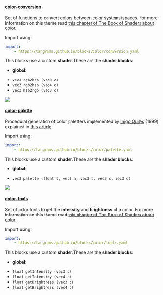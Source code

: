 

#### [color-conversion](https://github.com/tangrams/blocks/blob/gh-pages/color/conversion.yaml)

Set of functions to convert colors between color systems/spaces.
For more information on this theme read [this chapter of The Book of Shaders about color](http://thebookofshaders.com/06/).



Import using:

```yaml
import:
    - https://tangrams.github.io/blocks/color/conversion.yaml
```


This blocks use a custom **shader**.These are the **shader blocks**:

- **global**:
 + `vec3 rgb2hsb (vec3 c) `
 + `vec3 rgb2hsb (vec4 c) `
 + `vec3 hsb2rgb (vec3 c) `

![](https://mapzen.com/common/styleguide/images/divider/compass-red.png)


#### [color-palette](https://github.com/tangrams/blocks/blob/gh-pages/color/palette.yaml)

Procedural generation of color paletters implemented by [Inigo Quiles](https://twitter.com/iquilezles) (1999) explained in [this article](http://www.iquilezles.org/www/articles/palettes/palettes.htm)



Import using:

```yaml
import:
    - https://tangrams.github.io/blocks/color/palette.yaml
```


This blocks use a custom **shader**.These are the **shader blocks**:

- **global**:
 + `vec3 palette (float t, vec3 a, vec3 b, vec3 c, vec3 d) `

![](https://mapzen.com/common/styleguide/images/divider/compass-red.png)


#### [color-tools](https://github.com/tangrams/blocks/blob/gh-pages/color/tools.yaml)

Set of color tools to get the **intensity** and **brightness** of a color.
For more information on this theme read [this chapter of The Book of Shaders about color](http://thebookofshaders.com/06/).



Import using:

```yaml
import:
    - https://tangrams.github.io/blocks/color/tools.yaml
```


This blocks use a custom **shader**.These are the **shader blocks**:

- **global**:
 + `float getIntensity (vec3 c) `
 + `float getIntensity (vec4 c) `
 + `float getBrightness (vec3 c) `
 + `float getBrightness (vec4 c) `
